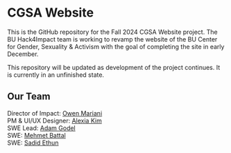 # CGSA Website
This is the GitHub repository for the Fall 2024 CGSA Website project. The BU Hack4Impact team is working to revamp the website of the BU Center for Gender, Sexuality & Activism with the goal of completing the site in early December.

This repository will be updated as development of the project continues. It is currently in an unfinished state.

## Our Team
Director of Impact: [Owen Mariani](https://github.com/owenm-26)  
PM & UI/UX Designer: [Alexia Kim](https://github.com/alexiak0127)  
SWE Lead: [Adam Godel](https://github.com/adam-godel)  
SWE: [Mehmet Battal](https://github.com/memit0)  
SWE: [Sadid Ethun](https://github.com/sadid-ethun)